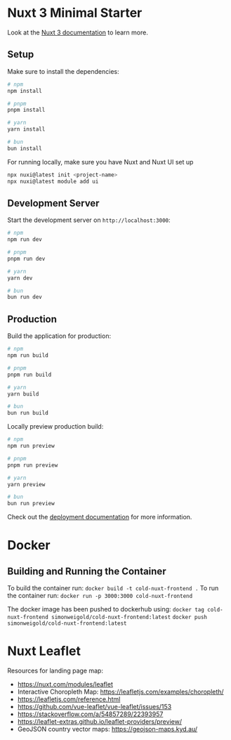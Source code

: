 # Nuxt 3 Minimal Starter

Look at the [Nuxt 3 documentation](https://nuxt.com/docs/getting-started/introduction) to learn more.

## Setup

Make sure to install the dependencies:

```bash
# npm
npm install

# pnpm
pnpm install

# yarn
yarn install

# bun
bun install
```

For running locally, make sure you have Nuxt and Nuxt UI set up

```bash
npx nuxi@latest init <project-name>
npx nuxi@latest module add ui
```

## Development Server

Start the development server on `http://localhost:3000`:

```bash
# npm
npm run dev

# pnpm
pnpm run dev

# yarn
yarn dev

# bun
bun run dev
```

## Production

Build the application for production:

```bash
# npm
npm run build

# pnpm
pnpm run build

# yarn
yarn build

# bun
bun run build
```

Locally preview production build:

```bash
# npm
npm run preview

# pnpm
pnpm run preview

# yarn
yarn preview

# bun
bun run preview
```

Check out the [deployment documentation](https://nuxt.com/docs/getting-started/deployment) for more information.

# Docker

## Building and Running the Container

To build the container run:
`docker build -t cold-nuxt-frontend .`
To run the container run:
`docker run -p 3000:3000 cold-nuxt-frontend`

The docker image has been pushed to dockerhub using:
`docker tag cold-nuxt-frontend simonweigold/cold-nuxt-frontend:latest`
`docker push simonweigold/cold-nuxt-frontend:latest`

# Nuxt Leaflet

Resources for landing page map:

- https://nuxt.com/modules/leaflet
- Interactive Choropleth Map: https://leafletjs.com/examples/choropleth/
- https://leafletjs.com/reference.html
- https://github.com/vue-leaflet/vue-leaflet/issues/153
- https://stackoverflow.com/a/54857289/22393957
- https://leaflet-extras.github.io/leaflet-providers/preview/
- GeoJSON country vector maps: https://geojson-maps.kyd.au/
